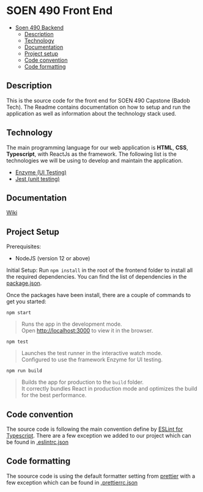 # SOEN 490 Front End

- [Soen 490 Backend](#soen-490-backend)
  - [Description](#description)
  - [Technology](#technology)
  - [Documentation](#documentation)
  - [Project setup](#project-setup)
  - [Code convention](#code-convention)
  - [Code formatting](#code-formatting)

## Description

This is the source code for the front end for SOEN 490 Capstone (Badob Tech). The Readme contains documentation on how to setup and run the application as well as information about the technology stack used.

## Technology

The main programming language for our web application is **HTML**, **CSS**, **Typescript**, with ReactJs as the framework. The following list is the technologies we will be using to develop and maintain the application.

- [Enzyme (UI Testing)](https://enzymejs.github.io/enzyme/)
- [Jest (unit testing)](https://jestjs.io/)

## Documentation

[Wiki]()

## Project Setup

Prerequisites:

- NodeJS (version 12 or above)

Initial Setup:
Run `npm install` in the root of the frontend folder to install all the required dependencies. You can find the list of dependencies in the [package.json](package.json).

Once the packages have been install, there are a couple of commands to get you started:

`npm start`

> Runs the app in the development mode.<br />
> Open [http://localhost:3000](http://localhost:3000) to view it in the browser.
>
> >

`npm test`

> Launches the test runner in the interactive watch mode.<br />
> Configured to use the framework Enzyme for UI testing.
>
> >

`npm run build`

> Builds the app for production to the `build` folder.<br />
> It correctly bundles React in production mode and optimizes the build for the best performance.
>
> >

## Code convention

The source code is following the main convention define by [ESLint for Typescript](https://github.com/typescript-eslint/typescript-eslint/tree/master/packages/eslint-plugin). There are a few exception we added to our project which can be found in [.eslintrc.json](.eslintrc.json)

## Code formatting

The soource code is using the default formatter setting from [prettier](https://prettier.io/) with a few exception which can be found in [.prettierrc.json](.prettierrc.json)

